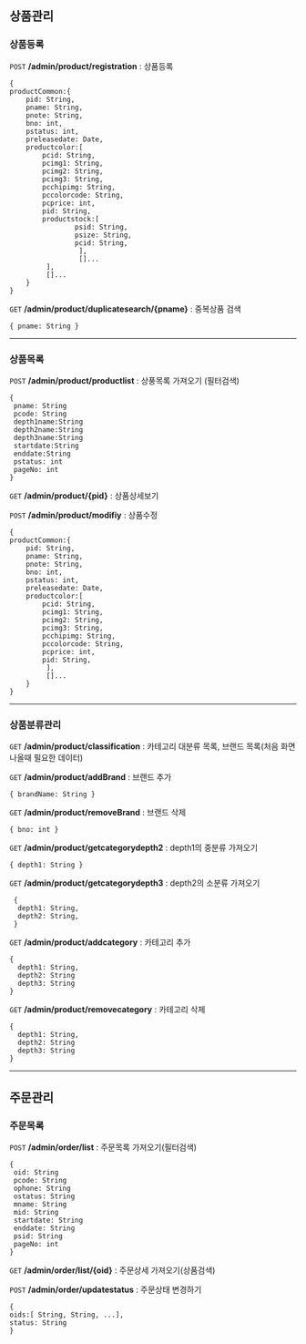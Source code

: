 ## 상품관리


### 상품등록

`POST` **/admin/product/registration** : 상품등록
```
{
productCommon:{
	pid: String,
	pname: String,
	pnote: String,
	bno: int,
	pstatus: int,
	preleasedate: Date,
	productcolor:[
		pcid: String,
		pcimg1: String,
		pcimg2: String,
		pcimg3: String,
		pcchipimg: String,
		pccolorcode: String,
		pcprice: int,
		pid: String,
		productstock:[
				psid: String,
				psize: String,
				pcid: String,
			     ],
			     []...
	     ],
	     []...
	}
}
```

`GET` **/admin/product/duplicatesearch/{pname}** : 중복상품 검색
```
{ pname: String }
```


-----------------------------------------
### 상품목록

`POST` **/admin/product/productlist** : 상풍목록 가져오기 (필터검색)
```
{
 pname: String
 pcode: String
 depth1name:String
 depth2name:String
 depth3name:String
 startdate:String
 enddate:String
 pstatus: int
 pageNo: int
}
```

`GET` **/admin/product/{pid}** : 상품상세보기


`POST` **/admin/product/modifiy** : 상품수정
```
{
productCommon:{
	pid: String,
	pname: String,
	pnote: String,
	bno: int,
	pstatus: int,
	preleasedate: Date,
	productcolor:[
		pcid: String,
		pcimg1: String,
		pcimg2: String,
		pcimg3: String,
		pcchipimg: String,
		pccolorcode: String,
		pcprice: int,
		pid: String,
	     ],
	     []...
	}
}
```

-----------------------------------------
### 상품분류관리

`GET` **/admin/product/classification** : 카테고리 대분류 목록, 브랜드 목록(처음 화면 나올때 필요한 데이터)

`GET` **/admin/product/addBrand** : 브랜드 추가
```
{ brandName: String }
```

`GET` **/admin/product/removeBrand** : 브랜드 삭제
```
{ bno: int }
```

`GET` **/admin/product/getcategorydepth2** : depth1의 중분류 가져오기
```
{ depth1: String }
```

`GET` **/admin/product/getcategorydepth3** : depth2의 소분류 가져오기
```
 {
  depth1: String,
  depth2: String,
 }
```

`GET` **/admin/product/addcategory** : 카테고리 추가
```
{ 
  depth1: String,
  depth2: String
  depth3: String
}
```

`GET` **/admin/product/removecategory** : 카테고리 삭제
```
{ 
  depth1: String,
  depth2: String
  depth3: String
}
```
-----------------------------------------

## 주문관리


### 주문목록

`POST` **/admin/order/list** : 주문목록 가져오기(필터검색)
```
{
 oid: String
 pcode: String
 ophone: String
 ostatus: String
 mname: String
 mid: String
 startdate: String
 enddate: String
 psid: String
 pageNo: int
}
```

`GET` **/admin/order/list/{oid}** : 주문상세 가져오기(상품검색)

`POST` **/admin/order/updatestatus** : 주문상태 변경하기
```
{
oids:[ String, String, ...],
status: String
}
```
